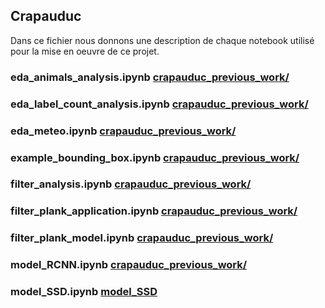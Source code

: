 ## Crapauduc

Dans ce fichier nous donnons une description de chaque notebook utilisé pour la mise en oeuvre de ce projet. 


### eda_animals_analysis.ipynb [crapauduc_previous_work/](./crapauduc_previous_work/)

### eda_label_count_analysis.ipynb [crapauduc_previous_work/](./crapauduc_previous_work/)

### eda_meteo.ipynb [crapauduc_previous_work/](./crapauduc_previous_work/)

### example_bounding_box.ipynb [crapauduc_previous_work/](./crapauduc_previous_work/)

### filter_analysis.ipynb [crapauduc_previous_work/](./crapauduc_previous_work/)

### filter_plank_application.ipynb [crapauduc_previous_work/](./crapauduc_previous_work/)

### filter_plank_model.ipynb [crapauduc_previous_work/](./crapauduc_previous_work/)

### model_RCNN.ipynb [crapauduc_previous_work/](./crapauduc_previous_work/)

### model_SSD.ipynb [model_SSD](../notebooks/model_SSD.ipynb)
